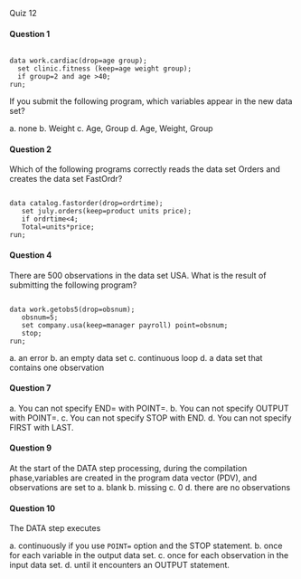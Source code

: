 Quiz 12

#### Question 1

<pre><code>
data work.cardiac(drop=age group);
  set clinic.fitness (keep=age weight group);
  if group=2 and age >40;
run;
</code></pre>

If you submit the following program, which variables appear in the new data set?

a. none
b. Weight
c. Age, Group
d. Age, Weight, Group

#### Question 2

Which of the following programs correctly reads the data set Orders and creates
the data set FastOrdr?
<pre><code>
data catalog.fastorder(drop=ordrtime);
   set july.orders(keep=product units price);
   if ordrtime<4;
   Total=units*price;
run;
</code></pre>

#### Question 4

There are 500 observations in the data set USA. What is the result of submitting the following 
program?
<pre><code>
data work.getobs5(drop=obsnum);
   obsnum=5;
   set company.usa(keep=manager payroll) point=obsnum;
   stop;
run;
</code></pre>

a. an error
b. an empty data set
c. continuous loop
d. a data set that contains one observation

#### Question 7

a. You can not specify END= with POINT=.
b. You can not specify OUTPUT with POINT=.
c. You can not specify STOP with END.
d. You can not specify FIRST with LAST.


#### Question 9
At the start of the DATA step processing, during the compilation phase,variables are created
in the program data vector (PDV), and observations are set to
a. blank
b. missing
c. 0
d. there are no observations

#### Question 10
The DATA step executes

a. continuously if you use `POINT=` option and the STOP statement.
b. once for each variable in the output data set.
c. once for each observation in the input data set.
d. until it encounters an OUTPUT statement.
